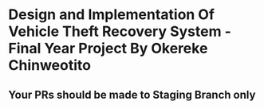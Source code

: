 # Design and Implementation Of Vehicle Theft Recovery System - Final Year Project By Okereke Chinweotito

## Your PRs should be made to Staging Branch only